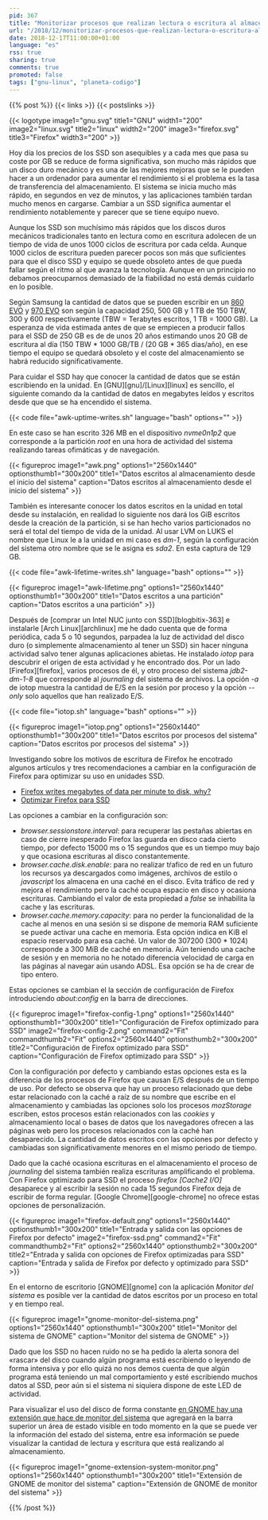 ```yaml
---
pid: 367
title: "Monitorizar procesos que realizan lectura o escritura al almacenamiento en GNU/Linux"
url: "/2018/12/monitorizar-procesos-que-realizan-lectura-o-escritura-al-almacenamiento-en-gnu-linux/"
date: 2018-12-17T11:00:00+01:00
language: "es"
rss: true
sharing: true
comments: true
promoted: false
tags: ["gnu-linux", "planeta-codigo"]
---
```


{{% post %}}
{{< links >}}
{{< postslinks >}}

{{< logotype image1="gnu.svg" title1="GNU" width1="200" image2="linux.svg" title2="linux" width2="200" image3="firefox.svg" title3="Firefox" width3="200" >}}

Hoy día los precios de los SSD son asequibles y a cada mes que pasa su coste por GB se reduce de forma significativa, son mucho más rápidos que un disco duro mecánico y es una de las mejores mejoras que se le pueden hacer a un ordenador para aumentar el rendimiento si el problema es la tasa de transferencia del almacenamiento. El sistema se inicia mucho más rápido, en segundos en vez de minutos, y las aplicaciones también tardan mucho menos en cargarse. Cambiar a un SSD significa aumentar el rendimiento notablemente y parecer que se tiene equipo nuevo.

Aunque los SSD son muchísimo más rápidos que los discos duros mecánicos tradicionales tanto en lectura como en escritura adolecen de un tiempo de vida de unos 1000 ciclos de escritura por cada celda. Aunque 1000 ciclos de escritura pueden parecer pocos son más que suficientes para que el disco SSD y equipo se quede obsoleto antes de que pueda fallar según el ritmo al que avanza la tecnología. Aunque en un principio no debamos preocuparnos demasiado de la fiabilidad no está demás cuidarlo en lo posible.

Según Samsung la cantidad de datos que se pueden escribir en un [860 EVO](https://www.samsung.com/semiconductor/minisite/ssd/product/consumer/860evo/) y [970 EVO](https://www.samsung.com/es/memory-storage/ssd-970-evo/MZ-V7E500BW/) son según la capacidad 250, 500 GB y 1 TB de 150 TBW, 300 y 600 respectivamente (TBW = Terabytes escritos, 1 TB = 1000 GB). La esperanza de vida estimada antes de que se empiecen a producir fallos para el SSD de 250 GB es de de unos 20 años estimando unos 20 GB de escritura al día (150 TBW * 1000 GB/TB / (20 GB * 365 dias/año), en ese tiempo el equipo se quedará obsoleto y el coste del almacenamiento se habrá reducido significativamente.

Para cuidar el SSD hay que conocer la cantidad de datos que se están escribiendo en la unidad. En [GNU][gnu]/[Linux][linux] es sencillo, el siguiente comando da la cantidad de datos en megabytes leídos y escritos desde que que se ha encendido el sistema.

{{< code file="awk-uptime-writes.sh" language="bash" options="" >}}

En este caso se han escrito 326 MB en el dispositivo _nvme0n1p2_ que corresponde a la partición _root_ en una hora de actividad del sistema realizando tareas ofimáticas y de navegación.

<div class="media">
    {{< figureproc
        image1="awk.png" options1="2560x1440" optionsthumb1="300x200" title1="Datos escritos al almacenamiento desde el inicio del sistema"
        caption="Datos escritos al almacenamiento desde el inicio del sistema" >}}
</div>

También es interesante conocer los datos escritos en la unidad en total desde su instalación, en realidad lo siguiente nos dará los GiB escritos desde la creación de la partición, si se han hecho varios particionados no será el total del tiempo de vida de la unidad. Al usar LVM on LUKS el nombre que Linux le a la unidad en mi caso es _dm-1_, según la configuración del sistema otro nombre que se le asigna es _sda2_. En esta captura de 129 GB.

{{< code file="awk-lifetime-writes.sh" language="bash" options="" >}}

<div class="media">
    {{< figureproc
        image1="awk-lifetime.png" options1="2560x1440" optionsthumb1="300x200" title1="Datos escritos a una partición"
        caption="Datos escritos a una partición" >}}
</div>

Después de [comprar un Intel NUC junto con SSD][blogbitix-363] e instalarle [Arch Linux][archlinux] me he dado cuenta que de forma periódica, cada 5 o 10 segundos, parpadea la luz de actividad del disco duro (o simplemente almacenamiento al tener un SSD) sin hacer ninguna actividad salvo tener algunas aplicaciones abietas. He instalado _iotop_ para descubrir el origen de esta actividad y he encontrado dos. Por un lado [Firefox][firefox], varios procesos de él, y otro proceso del sistema _jdb2-dm-1-8_ que corresponde al _journaling_ del sistema de archivos. La opción _-a_ de iotop muestra la cantidad de E/S en la sesión por proceso y la opción _--only_ solo aquellos que han realizado E/S.

{{< code file="iotop.sh" language="bash" options="" >}}

<div class="media">
    {{< figureproc
        image1="iotop.png" options1="2560x1440" optionsthumb1="300x200" title1="Datos escritos por procesos del sistema"
        caption="Datos escritos por procesos del sistema" >}}
</div>

Investigando sobre los motivos de escritura de Firefox he encotrado algunos artículos y tres recomendaciones a cambiar en la configuración de Firefox para optimizar su uso en unidades SSD.

* [Firefox writes megabytes of data per minute to disk, why?](https://superuser.com/questions/399473/firefox-writes-megabytes-of-data-per-minute-to-disk-why)
* [Optimizar Firefox para SSD](https://pringao.com/optimizar-firefox-para-ssd/)

Las opciones a cambiar en la configuración son:

* _browser.sessionstore.interval_: para recuperar las pestañas abiertas en caso de cierre inesperado Firefox las guarda en disco cada cierto tiempo, por defecto 15000 ms o 15 segundos que es un tiempo muy bajo y que ocasiona escrituras al disco constantemente.
* _browser.cache.disk.enable_: para no realizar tŕafico de red en un futuro los recursos ya descargados como imágenes, archivos de estilo o _javascript_ los almacena en una caché en el disco. Evita tráfico de red y mejora el rendimiento pero la caché ocupa espacio en disco y ocasiona escrituras. Cambiando el valor de esta propiedad a _false_ se inhabilita la cache y las escrituras.
* _browser.cache.memory.capacity_: para no perder la funcionalidad de la cache al menos en una sesión si se dispone de memoria RAM suficiente se puede activar una cache en memoria. Esta opción indica en KiB el espacio reservado para esa caché. Un valor de 307200 (300 * 1024) corresponde a 300 MiB de caché en memoria. Aún teniendo una cache de sesión y en memoria no he notado diferencia velocidad de carga en las páginas al navegar aún usando ADSL. Esa opción se ha de crear de tipo entero.

Estas opciones se cambian el la sección de configuración de Firefox introduciendo _about:config_ en la barra de direcciones.

<div class="media">
    {{< figureproc
        image1="firefox-config-1.png" options1="2560x1440" optionsthumb1="300x200" title1="Configuración de Firefox optimizado para SSD"
        image2="firefox-config-2.png" command2="Fit" commandthumb2="Fit" options2="2560x1440" optionsthumb2="300x200" title2="Configuración de Firefox optimizado para SSD"
        caption="Configuración de Firefox optimizado para SSD" >}}
</div>

Con la configuración por defecto y cambiando estas opciones esta es la diferencia de los procesos de Firefox que causan E/S después de un tiempo de uso. Por defecto se observa que hay un proceso relacionado que debe estar relacionado con la caché a raíz de su nombre que escribe en el almacenamiento y cambiadas las opciones solo los procesos _mozStorage_ escriben, estos procesos están relacionados con las _cookies_ y almacenamiento local o bases de datos que los navegadores ofrecen a las páginas web pero los procesos relacionados con la caché han desaparecido. La cantidad de datos escritos con las opciones por defecto y cambiadas son significativamente menores en el mismo periodo de tiempo.

Dado que la caché ocasiona escrituras en el almacenamiento el proceso de _journaling_ del sistema también realiza escrituras amplificando el problema. Con Firefox optimizado para SSD el proceso _firefox [Cache2 I/O]_ desaparece y al escribir la sesión no cada 15 segundos Firefox deja de escribir de forma regular. [Google Chrome][google-chrome] no ofrece estas opciones de personalización.

<div class="media">
    {{< figureproc
        image1="firefox-default.png" options1="2560x1440" optionsthumb1="300x200" title1="Entrada y salida con las opciones de Firefox por defecto"
        image2="firefox-ssd.png" command2="Fit" commandthumb2="Fit" options2="2560x1440" optionsthumb2="300x200" title2="Entrada y salida con opciones de Firefox optimizadas para SSD"
        caption="Entrada y salida de Firefox por defecto y optimizado para SSD" >}}
</div>

En el entorno de escritorio [GNOME][gnome] con la aplicación _Monitor del sistema_ es posible ver la cantidad de datos escritos por un proceso en total y en tiempo real.

<div class="media">
    {{< figureproc
        image1="gnome-monitor-del-sistema.png" options1="2560x1440" optionsthumb1="300x200" title1="Monitor del sistema de GNOME"
        caption="Monitor del sistema de GNOME" >}}
</div>

Dado que los SSD no hacen ruido no se ha pedido la alerta sonora del «rascar» del disco cuando algún programa está escribiendo o leyendo de forma intensiva y por ello quizá no nos demos cuenta de que algún programa está teniendo un mal comportamiento y esté escribiendo muchos datos al SSD, peor aún si el sistema ni siquiera dispone de este LED de actividad.

Para visualizar el uso del disco de forma constante [en GNOME hay una extensión que hace de monitor del sistema](https://extensions.gnome.org/extension/120/system-monitor/) que agregará en la barra superior un área de estado visible en todo momento en la que se puede ver la información del estado del sistema, entre esa información se puede visualizar la cantidad de lectura y escritura que está realizando al almacenamiento.

<div class="media">
    {{< figureproc
        image1="gnome-extension-system-monitor.png" options1="2560x1440" optionsthumb1="300x200" title1="Extensión de GNOME de monitor del sistema"
        caption="Extensión de GNOME de monitor del sistema" >}}
</div>

{{% /post %}}
